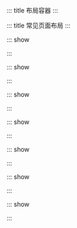 ::: title 布局容器
:::

::: title 常见页面布局
:::

::: show 

<template>
  <iu-container direction="column">
	<iu-header class="header-demo">header</iu-header>
	<iu-main class="main-demo">main</iu-main>
  </iu-container>
</template>

<style>
	header.header-demo {
		min-height: 40px;
		min-width: 200px;
		background-color: #ffc0c0;
	}
	main.main-demo {
		flex: 1;
		min-height: 300px;
		background-color: #8f8fff;
	}
</style>

<script>
import { ref } from 'vue'

export default {
  setup() {

    return {
    }
  }
}
</script>

:::


::: show 

<template>
  <iu-container direction="column">
	<iu-header class="header-demo">header</iu-header>
	<iu-main class="main-demo">main</iu-main>
	<iu-footer class="footer-demo">footer</iu-footer>
  </iu-container>
</template>

<style>
	header.header-demo {
		min-height: 40px;
		min-width: 200px;
		background-color: #ffc0c0;
	}
	main.main-demo {
		flex: 1;
		min-height: 300px;
		background-color: #8f8fff;
	}
	footer.footer-demo {
		min-height: 40px;
		min-width: 200px;
		background-color: #ff8bff;
	}
</style>

<script>
import { ref } from 'vue'

export default {
  setup() {

    return {
    }
  }
}
</script>

:::

::: show 

<template>
  <iu-container direction="row">
	<iu-aside class="aside-demo">aside</iu-aside>
	<iu-main class="main-demo">main</iu-main>
  </iu-container>
</template>

<style>
	aside.aside-demo {
		min-height: 100px;
		min-width: 200px;
		background-color: #88fcfc;
	}
	main.main-demo {
		flex: 1;
		background-color: #8f8fff;
	}
</style>

<script>
import { ref } from 'vue'

export default {
  setup() {

    return {
    }
  }
}
</script>

:::


::: show 

<template>
  <iu-container direction="column">
	<iu-header class="header-demo">header</iu-header>
	<iu-container direction="row">
		<iu-aside class="aside-demo">aside</iu-aside>
		<iu-main class="main-demo">main</iu-main>
	</iu-container>
  </iu-container>
</template>

<style>
	header.header-demo {
		min-height: 40px;
		min-width: 200px;
		background-color: #ffc0c0;
	}
	aside.aside-demo {
		min-height: 100px;
		min-width: 200px;
		background-color: #88fcfc;
	}
	main.main-demo {
		flex: 1;
		background-color: #8f8fff;
	}
</style>

<script>
import { ref } from 'vue'

export default {
  setup() {

    return {
    }
  }
}
</script>

:::

::: show 

<template>
  <iu-container direction="column">
	<iu-header class="header-demo">header</iu-header>
	<iu-container direction="row">
		<iu-aside class="aside-demo">aside</iu-aside>
		<iu-container direction="column" style="width:100%">
			<iu-main class="main-demo">main</iu-main>
			<iu-footer class="footer-demo">footer</iu-footer>
		</iu-container>
	</iu-container>
  </iu-container>
</template>

<style>
	header.header-demo {
		min-height: 40px;
		min-width: 200px;
		background-color: #ffc0c0;
	}
	aside.aside-demo {
		min-height: 100px;
		min-width: 200px;
		background-color: #88fcfc;
	}
	main.main-demo {
		flex: 1;
		background-color: #8f8fff;
	}
	footer.footer-demo {
		min-height: 40px;
		min-width: 200px;
		background-color: #ff8bff;
	}
</style>

<script>
import { ref } from 'vue'

export default {
  setup() {

    return {
    }
  }
}
</script>

:::

::: show 

<template>
  <iu-container direction="row">
    <iu-aside class="aside-demo">aside</iu-aside>
	<iu-container direction="column" style="flex:1">
		<iu-header class="header-demo">header</iu-header>
		<iu-main class="main-demo">main</iu-main>
	</iu-container>
  </iu-container>
</template>

<style>
	header.header-demo {
		min-height: 40px;
		min-width: 200px;
		background-color: #ffc0c0;
	}
	aside.aside-demo {
		min-height: 100px;
		min-width: 200px;
		background-color: #88fcfc;
	}
	main.main-demo {
		flex: 1;
		background-color: #8f8fff;
	}
	footer.footer-demo {
		min-height: 40px;
		min-width: 200px;
		background-color: #ff8bff;
	}
</style>

<script>
import { ref } from 'vue'

export default {
  setup() {

    return {
    }
  }
}
</script>

:::

::: show 

<template>
  <iu-container direction="row">
  	<iu-aside class="aside-demo">aside</iu-aside>
	<iu-container direction="column" style="flex:1;">
		<iu-header class="header-demo">header</iu-header>
		<iu-main class="main-demo">main</iu-main>
		<iu-footer class="footer-demo">footer</iu-footer>
	</iu-container>
  </iu-container>
</template>

<style>
	header.header-demo {
		min-height: 40px;
		min-width: 200px;
		background-color: #ffc0c0;
	}
	aside.aside-demo {
		min-height: 100px;
		min-width: 200px;
		background-color: #88fcfc;
	}
	main.main-demo {
		flex: 1;
		background-color: #8f8fff;
	}
	footer.footer-demo {
		min-height: 40px;
		min-width: 200px;
		background-color: #ff8bff;
	}
</style>

<script>
import { ref } from 'vue'

export default {
  setup() {

    return {
    }
  }
}
</script>

:::